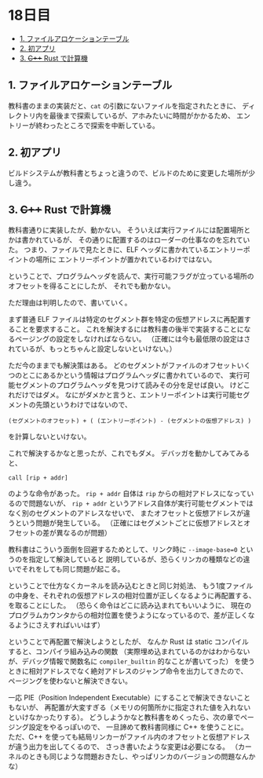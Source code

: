 # 18日目

<!-- mtoc-start -->

- [1. ファイルアロケーションテーブル](#1-ファイルアロケーションテーブル)
- [2. 初アプリ](#2-初アプリ)
- [3. ~~C++~~ Rust で計算機](#3-c-rust-で計算機)

<!-- mtoc-end -->

## 1. ファイルアロケーションテーブル

教科書のままの実装だと、`cat` の引数にないファイルを指定されたときに、
ディレクトリ内を最後まで探索しているが、アホみたいに時間がかかるため、
エントリーが終わったところで探索を中断している。

## 2. 初アプリ

ビルドシステムが教科書とちょっと違うので、ビルドのために変更した場所が少し違う。

## 3. ~~C++~~ Rust で計算機

教科書通りに実装したが、動かない。
そういえば実行ファイルには配置場所とかは書かれているが、
その通りに配置するのはローダーの仕事なのを忘れていた。
つまり、ファイルで見たときに、ELF ヘッダに書かれているエントリーポイントの場所に
エントリーポイントが置かれているわけではない。

ということで、プログラムヘッダを読んで、実行可能フラグが立っている場所のオフセットを得ることにしたが、
それでも動かない。

ただ理由は判明したので、書いていく。

まず普通 ELF ファイルは特定のセグメント群を特定の仮想アドレスに再配置することを要求すること。
これを解決するには教科書の後半で実装することになるページングの設定をしなければならない。
（正確には今も最低限の設定はされているが、もっとちゃんと設定しないといけない。）

ただ今のままでも解決策はある。
どのセグメントがファイルのオフセットいくつのとこにあるかという情報はプログラムヘッダに書かれているので、
実行可能セグメントのプログラムヘッダを見つけて読みその分を足せば良い。
けどこれだけではダメ。
なにがダメかと言うと、エントリーポイントは実行可能セグメントの先頭というわけではないので、

```
(セグメントのオフセット) + ( (エントリーポイント) - (セグメントの仮想アドレス) )
```

を計算しないといけない。

これで解決するかなと思ったが、これでもダメ。
デバッガを動かしてみてみると、

```
call [rip + addr]
```

のような命令があった。
`rip + addr` 自体は `rip` からの相対アドレスになっているので問題ないが、
`rip + addr` というアドレス自体が実行可能セグメントではなく別のセグメントのアドレスなせいで、
またオフセットと仮想アドレスが違うという問題が発生している。
（正確にはセグメントごとに仮想アドレスとオフセットの差が異なるのが問題）

教科書はこういう面倒を回避するためとして、リンク時に `--image-base=0` というのを指定して解決していると
説明しているが、恐らくリンカの種類などの違いでそれをしても同じ問題が起こる。

ということで仕方なくカーネルを読み込むときと同じ対処法、
もう1度ファイルの中身を、それぞれの仮想アドレスの相対位置が正しくなるように再配置する、
を取ることにした。
（恐らく命令はどこに読み込まれてもいいように、
現在のプログラムカウンタからの相対位置を使うようになっているので、差が正しくなるようにさえすればいいはず）

ということで再配置で解決しようとしたが、
なんか Rust は static コンパイルすると、コンパイラ組み込みの関数
（実際埋め込まれているのかはわからないが、デバッグ情報で関数名に `compiler_builtin` 的なことが書いてった）
を使うときに相対アドレスでなく絶対アドレスのジャンプ命令を出力してきたので、
ページングを使わないと解決できない。

一応 PIE（Position Independent Executable）にすることで解決できないこともないが、
再配置が大変すぎる（メモリの何箇所かに指定された値を入れないといけなかったりする）。
どうしようかなと教科書をめくったら、次の章でページング設定をやるっぽいので、
一旦諦めて教科書同様に C++ を使うことに。
ただ、C++ を使っても結局リンカーがファイル内のオフセットと仮想アドレスが違う出力を出してくるので、
さっき書いたような変更は必要になる。
（カーネルのときも同じような問題おきたし、やっぱリンカのバージョンの問題なんかな）
